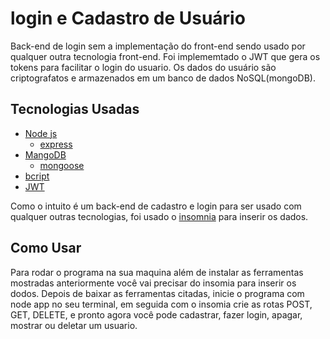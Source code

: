 # login e Cadastro de Usuário

Back-end de login sem a implementação do front-end sendo usado por qualquer outra tecnologia front-end. Foi implememtado o JWT que gera os tokens para facilitar o login do usuario. Os dados do usuário são criptografatos e armazenados em um banco de dados NoSQL(mongoDB).

## Tecnologias Usadas
* [Node js](https://nodejs.org/en/)
  * [express](https://expressjs.com/pt-br/)
* [MangoDB](https://mongodb.com/)
  * [mongoose](https://mongoosejs.com/)
* [bcript](https://www.npmjs.com/package/bcrypt)
* [JWT](https://jwt.io/)

Como o intuito é um back-end de cadastro e login para ser usado com qualquer outras tecnologias, foi usado o [insomnia](https://insomnia.rest/) para inserir os dados.

## Como Usar

Para rodar o programa na sua maquina além de instalar as ferramentas mostradas anteriormente você vai precisar do insomia para inserir os dodos.
Depois de baixar as ferramentas citadas, inicie o programa com node app no seu terminal, em seguida com o insomia crie as rotas POST, GET, DELETE, e pronto
agora você pode cadastrar, fazer login, apagar, mostrar ou deletar um usuario.
